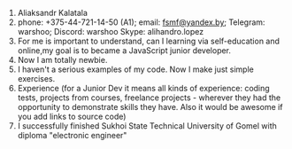 

1. Aliaksandr Kalatala
2. phone: +375-44-721-14-50 (A1);   email: fsmf@yandex.by;   Telegram: warshoo;   Discord: warshoo   Skype: alihandro.lopez
3. For me is important to understand, can I learning via self-education and online,my goal is to became  a JavaScript junior developer.
4. Now I am totally newbie.
5. I haven't a serious examples of my code. Now I make just simple exercises.
6. Experience (for a Junior Dev it means all kinds of experience: coding tests, projects from courses,
freelance projects - wherever they had the opportunity to demonstrate skills they have.
Also it would be awesome if you add links to source code)
7. I successfully finished Sukhoi State Technical University of Gomel with diploma "electronic engineer"
